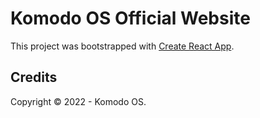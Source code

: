 # Komodo OS Official Website

This project was bootstrapped with [Create React App](https://github.com/facebook/create-react-app).

## Credits

Copyright &copy; 2022 - Komodo OS.